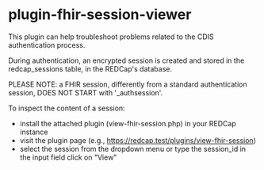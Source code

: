 # plugin-fhir-session-viewer

This plugin can help troubleshoot problems related to the CDIS authentication process.

During authentication, an encrypted session is created and stored in the redcap_sessions table, in the REDCap's database.

PLEASE NOTE: a FHIR session, differently from a standard authentication session, DOES NOT START with '_authsession'.

To inspect the content of a session:

* install the attached plugin (view-fhir-session.php) in your REDCap instance
* visit the plugin page (e.g., https://redcap.test/plugins/view-fhir-session)
* select the session from the dropdown menu or type the session_id in the input field
click on "View"
